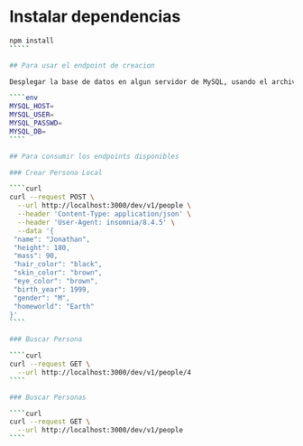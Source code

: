 # Instalar dependencias

``````bash
npm install
`````

## Para usar el endpoint de creacion

Desplegar la base de datos en algun servidor de MySQL, usando el archivo en database/create-table-template.sql y luego colocarlo en .env

````env
MYSQL_HOST=
MYSQL_USER=
MYSQL_PASSWD=
MYSQL_DB=
````

## Para consumir los endpoints disponibles

### Crear Persona Local

````curl
curl --request POST \
  --url http://localhost:3000/dev/v1/people \
  --header 'Content-Type: application/json' \
  --header 'User-Agent: insomnia/8.4.5' \
  --data '{
 "name": "Jonathan",
 "height": 180,
 "mass": 90,
 "hair_color": "black",
 "skin_color": "brown",
 "eye_color": "brown",
 "birth_year": 1999,
 "gender": "M",
 "homeworld": "Earth"
}'
````

### Buscar Persona

````curl
curl --request GET \
  --url http://localhost:3000/dev/v1/people/4
````

### Buscar Personas

````curl
curl --request GET \
  --url http://localhost:3000/dev/v1/people
````
